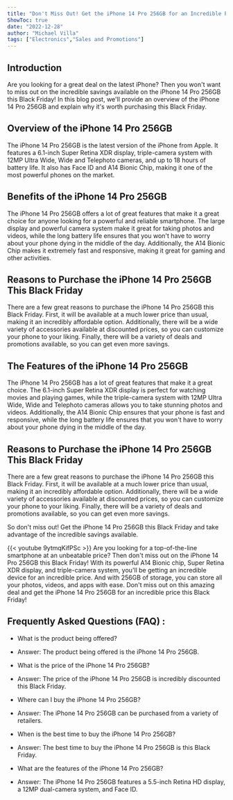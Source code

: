 ```yaml
---
title: "Don't Miss Out! Get the iPhone 14 Pro 256GB for an Incredible Price This Black Friday!"
ShowToc: true 
date: "2022-12-28"
author: "Michael Villa" 
tags: ["Electronics","Sales and Promotions"]
---
```

## Introduction

Are you looking for a great deal on the latest iPhone? Then you won't want to miss out on the incredible savings available on the iPhone 14 Pro 256GB this Black Friday! In this blog post, we'll provide an overview of the iPhone 14 Pro 256GB and explain why it's worth purchasing this Black Friday. 

## Overview of the iPhone 14 Pro 256GB

The iPhone 14 Pro 256GB is the latest version of the iPhone from Apple. It features a 6.1-inch Super Retina XDR display, triple-camera system with 12MP Ultra Wide, Wide and Telephoto cameras, and up to 18 hours of battery life. It also has Face ID and A14 Bionic Chip, making it one of the most powerful phones on the market.

## Benefits of the iPhone 14 Pro 256GB

The iPhone 14 Pro 256GB offers a lot of great features that make it a great choice for anyone looking for a powerful and reliable smartphone. The large display and powerful camera system make it great for taking photos and videos, while the long battery life ensures that you won't have to worry about your phone dying in the middle of the day. Additionally, the A14 Bionic Chip makes it extremely fast and responsive, making it great for gaming and other activities.

## Reasons to Purchase the iPhone 14 Pro 256GB This Black Friday

There are a few great reasons to purchase the iPhone 14 Pro 256GB this Black Friday. First, it will be available at a much lower price than usual, making it an incredibly affordable option. Additionally, there will be a wide variety of accessories available at discounted prices, so you can customize your phone to your liking. Finally, there will be a variety of deals and promotions available, so you can get even more savings.

## The Features of the iPhone 14 Pro 256GB

The iPhone 14 Pro 256GB has a lot of great features that make it a great choice. The 6.1-inch Super Retina XDR display is perfect for watching movies and playing games, while the triple-camera system with 12MP Ultra Wide, Wide and Telephoto cameras allows you to take stunning photos and videos. Additionally, the A14 Bionic Chip ensures that your phone is fast and responsive, while the long battery life ensures that you won't have to worry about your phone dying in the middle of the day.

## Reasons to Purchase the iPhone 14 Pro 256GB This Black Friday

There are a few great reasons to purchase the iPhone 14 Pro 256GB this Black Friday. First, it will be available at a much lower price than usual, making it an incredibly affordable option. Additionally, there will be a wide variety of accessories available at discounted prices, so you can customize your phone to your liking. Finally, there will be a variety of deals and promotions available, so you can get even more savings.

So don't miss out! Get the iPhone 14 Pro 256GB this Black Friday and take advantage of the incredible savings available.

{{< youtube 9ytmqKifPSc >}} 
Are you looking for a top-of-the-line smartphone at an unbeatable price? Then don't miss out on the iPhone 14 Pro 256GB this Black Friday! With its powerful A14 Bionic chip, Super Retina XDR display, and triple-camera system, you'll be getting an incredible device for an incredible price. And with 256GB of storage, you can store all your photos, videos, and apps with ease. Don't miss out on this amazing deal and get the iPhone 14 Pro 256GB for an incredible price this Black Friday!

## Frequently Asked Questions (FAQ) :
- What is the product being offered?
- Answer: The product being offered is the iPhone 14 Pro 256GB.

- What is the price of the iPhone 14 Pro 256GB?
- Answer: The price of the iPhone 14 Pro 256GB is incredibly discounted this Black Friday.

- Where can I buy the iPhone 14 Pro 256GB?
- Answer: The iPhone 14 Pro 256GB can be purchased from a variety of retailers.

- When is the best time to buy the iPhone 14 Pro 256GB?
- Answer: The best time to buy the iPhone 14 Pro 256GB is this Black Friday.

- What are the features of the iPhone 14 Pro 256GB?
- Answer: The iPhone 14 Pro 256GB features a 5.5-inch Retina HD display, a 12MP dual-camera system, and Face ID.


